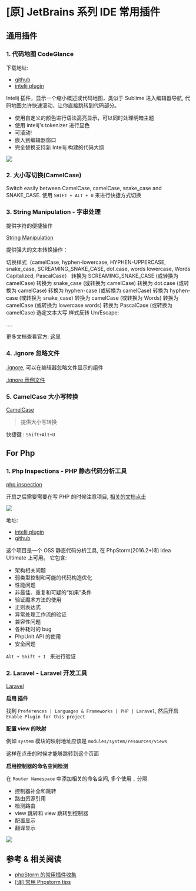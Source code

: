 # [原] JetBrains 系列 IDE 常用插件

## 通用插件

### 1. 代码地图 CodeGlance

下载地址:

-   [github](https://github.com/vektah/CodeGlance)
-   [intelij plugin](https://plugins.jetbrains.com/plugin/7275-codeglance)

Intelij 插件，显示一个缩小概述或代码地图，类似于 Sublime 进入编辑器导航, 代码地图允许快速滚动，让你直接跳转到代码部分。

-   使用自定义的颜色进行语法高亮显示，可以同时处理明暗主题
-   使用 intelij's tokenizer 进行显色
-   可滚动!
-   嵌入到编辑器窗口
-   完全替换支持新 Intellij 构建的代码大纲

![](https://file.wulicode.com/note/2021/10-23/15-32-55060.png)

### 2. 大小写切换(CamelCase)

Switch easily between CamelCase, camelCase, snake_case and SNAKE_CASE. 使用 `SHIFT + ALT + U` 来进行快捷方式切换

### 3. String Manipulation - 字串处理

提供字符的便捷操作

[String Manipulation](https://plugins.jetbrains.com/plugin/2162-string-manipulation)

提供强大的文本转换操作：

切换样式（camelCase, hyphen-lowercase, HYPHEN-UPPERCASE, snake_case, SCREAMING_SNAKE_CASE, dot.case, words lowercase, Words Capitalized, PascalCase）
转换为 SCREAMING_SNAKE_CASE (或转换为 camelCase)
转换为 snake_case (或转换为 camelCase)
转换为 dot.case (或转换为 camelCase)
转换为 hyphen-case (或转换为 camelCase)
转换为 hyphen-case (或转换为 snake_case)
转换为 camelCase (或转换为 Words)
转换为 camelCase (或转换为 lowercase words)
转换为 PascalCase (或转换为 camelCase)
选定文本大写
样式反转
Un/Escape:

....

更多文档查看官方: [这里](https://plugins.jetbrains.com/plugin/2162-string-manipulation/)

### 4. .ignore 忽略文件

[.ignore](https://plugins.jetbrains.com/plugin/7495--ignore), 可以在编辑器忽略文件显示的组件

[.ignore 示例文件](https://gist.github.com/imvkmark/15198641b214b35916cf54414516caf0)

### 5. CamelCase 大小写转换

[CamelCase](https://plugins.jetbrains.com/plugin/7160-camelcase)

> 提供大小写转换

快捷键 : `Shift+Alt+U`

## For Php

### 1. Php Inspections - PHP 静态代码分析工具

[php inspection](https://plugins.jetbrains.com/plugin/7622-php-inspections-ea-extended-)

开启之后需要需要在写 PHP 的时候注意项目, [相关的文档点击](https://github.com/kalessil/phpinspectionsea/tree/master/docs)

![](https://file.wulicode.com/note/2021/10-23/15-34-23418.png)

地址:

-   [intelij plugin](https://plugins.jetbrains.com/plugin/7622?pr=phpStorm)
-   [github](https://github.com/kalessil/phpinspectionsea)

这个项目是一个 OSS 静态代码分析工具, 在 PhpStorm(2016.2+)和 Idea Ultimate 上可用。
它包含:

-   架构相关问题
-   弱类型控制和可能的代码构造优化
-   性能问题
-   非最佳、重复和可疑的“如果”条件
-   验证魔术方法的使用
-   正则表达式
-   异常处理工作流的验证
-   兼容性问题
-   各种耗时的 bug
-   PhpUnit API 的使用
-   安全问题

`Alt + Shift + I`   来进行验证

### 2. Laravel - Laravel 开发工具

[Laravel](https://plugins.jetbrains.com/plugin/7532-laravel)

**启用 插件**

找到 `Preferences | Languages & Frameworks | PHP | Laravel`, 然后开启 `Enable Plugin for this project`

**配置 view 的映射**

例如 `system` 模块的映射地址应该是 `modules/system/resources/views`

这样在点击的时候才能够跳转到这个页面

**启用控制器的命名空间检测**

在 `Router Namespace` 中添加相关的命名空间, 多个使用 `,` 分隔.

-   控制器补全和跳转
-   路由资源引用
-   检测路由
-   view 跳转和 view 跳转到控制器
-   配置显示
-   翻译显示

![](https://file.wulicode.com/note/2021/10-23/15-34-52936.png)

## 参考 & 相关阅读

-   [phpStorm 的常用插件收集](http://yzone.net/blog/140)
-   [[译] 常用 Phpstorm tips](https://www.yuque.com/duoli/php/jetbrains-tips)
